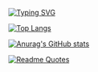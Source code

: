 [![Typing SVG](https://readme-typing-svg.herokuapp.com?font=Silkscreen&pause=10000&color=42A5B3&random=true&width=435&lines=AAAAAAAAAAAAAAAAAAAAAAAAAAAA)](https://git.io/typing-svg)

[![Top Langs](https://github-readme-stats.vercel.app/api/top-langs/?username=SnrPep)](https://github.com/anuraghazra/github-readme-stats)

[![Anurag's GitHub stats](https://github-readme-stats.vercel.app/api?username=SnrPep)](https://github.com/anuraghazra/github-readme-stats)

[![Readme Quotes](https://quotes-github-readme.vercel.app/api?type=horizontal&theme=light)](https://github.com/piyushsuthar/github-readme-quotes)
